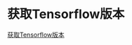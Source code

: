 # 获取Tensorflow版本
[获取Tensorflow版本](https://aiwithcloud.com/2022/02/02/%e8%8e%b7%e5%8f%96tensorflow%e7%89%88%e6%9c%ac/)